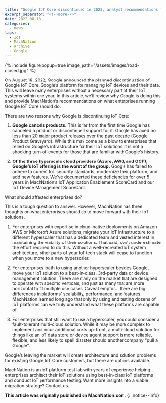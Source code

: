 ```yaml
---
title: "Google IoT Core discontinued in 2023, analyst recommendations for enterprises"
excerpt_separator: "<!--more-->"
date: 2022-08-18
categories:
  - news
tags:
  - IoT
  - MachNation
  - Archive
  - Google
---
```


{% include figure popup=true image_path="/assets/images/road-closed.jpg" %}

On August 18, 2022, Google announced the planned discontinuation of Google IoT Core, Google’s platform for managing IoT devices and their data. This will leave many enterprises without a necessary part of their IoT systems within one year. In this article, we’ll review why Google is doing this and provide MachNation’s recommendations on what enterprises running Google IoT Core should do.

<!--more-->

There are two reasons why Google is discontinuing IoT Core:

1. **Google cancels products.** This is far from the first time Google has canceled a product or discontinued support for it. Google has axed no less than 20 major product releases over the past decade (Google Product Graveyard). While this may come as a blow to enterprises that relied on Google’s infrastructure for their IoT solutions, it is not a shocking turn-of-events for those that are familiar with Google’s history.

2. **Of the three hyperscale cloud providers (Azure, AWS, and GCP), Google’s IoT offering is the worst of the group.** Google has failed to adhere to current IoT security standards, modernize their platform, and add new features. We’ve documented these deficiencies for over 5 years in MachNation’s IoT Application Enablement ScoreCard and our IoT Device Management ScoreCard.

What should affected enterprises do?

This is a tough question to answer. However, MachNation has three thoughts on what enterprises should do to move forward with their IoT solutions.

1. For enterprises with expertise in cloud-native deployments on Amazon AWS or Microsoft Azure solutions, migrate your IoT infrastructure to a different hyperscaler that has a dedicated team and vested interest in maintaining the viability of their solutions. That said, don’t underestimate the effort required to do this. Without a well-recreated IoT system architecture, other parts of your IoT tech stack will cease to function when you move to a new hyperscaler. 

2. For enterprises loath to using another hyperscaler besides Google, move your IoT solution to a best-in-class, 3rd-party data or device management solution. There are many on the market that are designed to operate with specific verticals, and just as many that are more horizontal to fit multiple use cases. Caveat emptor… there are big differences in platforms’ scalability, performance, and features. MachNation learned long ago that only by using and testing dozens of IoT platforms can we truly understand what these platforms are capable of.

3. For enterprises that still want to use a hyperscaler, you could consider a fault-tolerant multi-cloud solution. While it may be more complex to implement and incur additional costs up-front, a multi-cloud solution for things like an IoT data store or device agent support is more reliable, flexible, and less likely to spell disaster should another company “pull a Google”.

Google’s leaving the market will create architecture and solution problems for existing Google IoT Core customers, but there are options available.

MachNation is an IoT platform test lab with years of experience helping enterprises architect their IoT solutions using best-in-class IoT platforms and conduct IoT performance testing. Want more insights into a viable migration strategy? Contact us.

**This article was originally published on MachNation.com.**
{: .notice--info}
